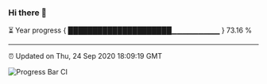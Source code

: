 ### Hi there 👋

⏳ Year progress { █████████████████████▁▁▁▁▁▁▁▁▁ } 73.16 %

---

⏰ Updated on Thu, 24 Sep 2020 18:09:19 GMT

![Progress Bar CI](https://github.com/liununu/liununu/workflows/Progress%20Bar%20CI/badge.svg)
